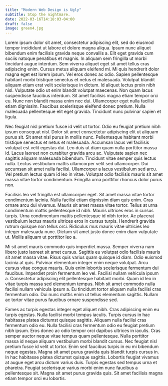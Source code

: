 ```yaml
---
title: "Modern Web Design is Ugly"
subtitle: Stop the nightmare.
date: 2022-03-16T14:18:03-04:00
draft: false
image: green4.jpg
---
```


Lorem ipsum dolor sit amet, consectetur adipiscing elit, sed do eiusmod tempor incididunt ut labore et dolore magna aliqua. Ipsum nunc aliquet bibendum enim facilisis gravida neque convallis a. Elit eget gravida cum sociis natoque penatibus et magnis. In aliquam sem fringilla ut morbi tincidunt augue interdum. Sem viverra aliquet eget sit amet tellus cras adipiscing enim. Cursus metus aliquam eleifend mi. Mi quis hendrerit dolor magna eget est lorem ipsum. Vel eros donec ac odio. Sapien pellentesque habitant morbi tristique senectus et netus et malesuada. Volutpat blandit aliquam etiam erat velit scelerisque in dictum. Id aliquet lectus proin nibh nisl. Vulputate odio ut enim blandit volutpat maecenas. Non quam lacus suspendisse faucibus interdum. Sit amet facilisis magna etiam tempor orci eu. Nunc non blandit massa enim nec dui. Ullamcorper eget nulla facilisi etiam dignissim. Faucibus scelerisque eleifend donec pretium. Nulla malesuada pellentesque elit eget gravida. Tincidunt nunc pulvinar sapien et ligula.

Nec feugiat nisl pretium fusce id velit ut tortor. Odio eu feugiat pretium nibh ipsum consequat nisl. Dolor sit amet consectetur adipiscing elit ut aliquam purus sit. Sit amet nisl purus in mollis nunc. Pellentesque habitant morbi tristique senectus et netus et malesuada. Accumsan lacus vel facilisis volutpat est velit egestas dui. Leo duis ut diam quam nulla porttitor massa id. Lacus laoreet non curabitur gravida arcu ac. Vulputate sapien nec sagittis aliquam malesuada bibendum. Tincidunt vitae semper quis lectus nulla. Lectus vestibulum mattis ullamcorper velit sed ullamcorper. Dui accumsan sit amet nulla facilisi. Ullamcorper a lacus vestibulum sed arcu. Vel pretium lectus quam id leo in vitae. Volutpat odio facilisis mauris sit amet massa vitae tortor condimentum. Fringilla urna porttitor rhoncus dolor purus non.

Facilisis leo vel fringilla est ullamcorper eget. Sit amet massa vitae tortor condimentum lacinia. Nulla facilisi etiam dignissim diam quis enim. Cras ornare arcu dui vivamus. Mauris sit amet massa vitae tortor. Tellus at urna condimentum mattis pellentesque id nibh. Mauris ultrices eros in cursus turpis. Urna condimentum mattis pellentesque id nibh tortor. Ac placerat vestibulum lectus mauris ultrices eros in cursus turpis. Hendrerit gravida rutrum quisque non tellus orci. Ridiculus mus mauris vitae ultricies leo integer malesuada nunc. Dictum sit amet justo donec enim diam vulputate ut. Mollis aliquam ut porttitor leo a.

Mi sit amet mauris commodo quis imperdiet massa. Semper viverra nam libero justo laoreet sit amet cursus. Sagittis eu volutpat odio facilisis mauris sit amet massa vitae. Risus quis varius quam quisque id diam. Odio euismod lacinia at quis. Pulvinar elementum integer enim neque volutpat. Arcu cursus vitae congue mauris. Quis enim lobortis scelerisque fermentum dui faucibus. Imperdiet proin fermentum leo vel. Facilisi nullam vehicula ipsum a. Consectetur adipiscing elit pellentesque habitant morbi. Quam id leo in vitae turpis massa sed elementum tempus. Nibh sit amet commodo nulla facilisi nullam vehicula ipsum a. Eu tincidunt tortor aliquam nulla facilisi cras fermentum odio. Dui nunc mattis enim ut tellus elementum sagittis. Nullam ac tortor vitae purus faucibus ornare suspendisse sed.

Fames ac turpis egestas integer eget aliquet nibh. Cras adipiscing enim eu turpis egestas. Nulla facilisi morbi tempus iaculis. Turpis cursus in hac habitasse platea dictumst quisque sagittis. Aliquam nulla facilisi cras fermentum odio eu. Nulla facilisi cras fermentum odio eu feugiat pretium nibh ipsum. Eros donec ac odio tempor orci dapibus ultrices in iaculis. Cras semper auctor neque vitae tempus quam pellentesque. Nulla porttitor massa id neque aliquam vestibulum morbi blandit cursus. Nec feugiat nisl pretium fusce id velit ut tortor. Enim sed faucibus turpis in eu mi bibendum neque egestas. Magna sit amet purus gravida quis blandit turpis cursus in. In hac habitasse platea dictumst quisque sagittis. Lobortis feugiat vivamus at augue eget arcu dictum varius duis. Turpis egestas sed tempus urna et pharetra. Feugiat scelerisque varius morbi enim nunc faucibus a pellentesque sit. Magna sit amet purus gravida quis. Sit amet facilisis magna etiam tempor orci eu lobortis.
